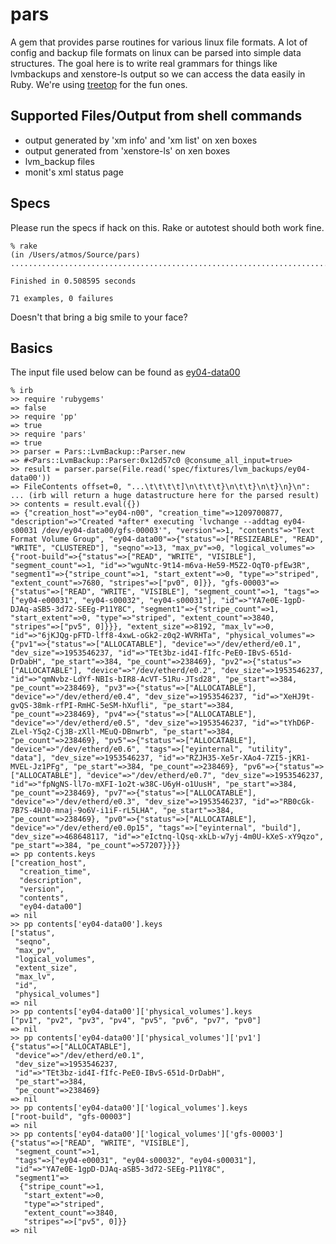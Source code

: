 pars
====

A gem that provides parse routines for various linux file formats.  A lot 
of config and backup file formats on linux can be parsed into simple data
structures.  The goal here is to write real grammars for things like lvmbackups
and xenstore-ls output so we can access the data easily in Ruby.  We're
using [treetop](http://http://github.com/nathansobo/treetop/tree/master/ ) for
the fun ones.

Supported Files/Output from shell commands
------------------------------------------
* output generated by 'xm info' and 'xm list' on xen boxes
* output generated from 'xenstore-ls' on xen boxes
* lvm_backup files
* monit's xml status page


Specs
-----
Please run the specs if hack on this. Rake or autotest should both work fine.

    % rake
    (in /Users/atmos/Source/pars)
    .......................................................................
    
    Finished in 0.508595 seconds
    
    71 examples, 0 failures

Doesn't that bring a big smile to your face?

Basics
------
The input file used below can be found as [ey04-data00](http://github.com/atmos/pars/tree/master/spec/fixtures/lvm_backups/ey04-data00)

    % irb
    >> require 'rubygems'
    => false
    >> require 'pp'
    => true
    >> require 'pars'
    => true
    >> parser = Pars::LvmBackup::Parser.new
    => #<Pars::LvmBackup::Parser:0x12d57c0 @consume_all_input=true>
    >> result = parser.parse(File.read('spec/fixtures/lvm_backups/ey04-data00'))
    => FileContents offset=0, "...\t\t\t\t]\n\t\t\t}\n\t\t}\n\t}\n}\n":
    ... (irb will return a huge datastructure here for the parsed result)
    >> contents = result.eval({})
    => {"creation_host"=>"ey04-n00", "creation_time"=>1209700877, "description"=>"Created *after* executing 'lvchange --addtag ey04-s00031 /dev/ey04-data00/gfs-00003'", "version"=>1, "contents"=>"Text Format Volume Group", "ey04-data00"=>{"status"=>["RESIZEABLE", "READ", "WRITE", "CLUSTERED"], "seqno"=>13, "max_pv"=>0, "logical_volumes"=>{"root-build"=>{"status"=>["READ", "WRITE", "VISIBLE"], "segment_count"=>1, "id"=>"wguNtc-9t14-m6va-He59-M5Z2-OqT0-pfEw3R", "segment1"=>{"stripe_count"=>1, "start_extent"=>0, "type"=>"striped", "extent_count"=>7680, "stripes"=>["pv0", 0]}}, "gfs-00003"=>{"status"=>["READ", "WRITE", "VISIBLE"], "segment_count"=>1, "tags"=>["ey04-e00031", "ey04-s00032", "ey04-s00031"], "id"=>"YA7e0E-1gpD-DJAq-aSB5-3d72-SEEg-P11Y8C", "segment1"=>{"stripe_count"=>1, "start_extent"=>0, "type"=>"striped", "extent_count"=>3840, "stripes"=>["pv5", 0]}}}, "extent_size"=>8192, "max_lv"=>0, "id"=>"6jKJQg-pFTD-lff8-4xwL-oGk2-z0q2-WVRHTa", "physical_volumes"=>{"pv1"=>{"status"=>["ALLOCATABLE"], "device"=>"/dev/etherd/e0.1", "dev_size"=>1953546237, "id"=>"TEt3bz-id4I-fIfc-PeE0-IBvS-651d-DrDabH", "pe_start"=>384, "pe_count"=>238469}, "pv2"=>{"status"=>["ALLOCATABLE"], "device"=>"/dev/etherd/e0.2", "dev_size"=>1953546237, "id"=>"qmNvbz-LdYf-NBIs-bIR8-AcVT-51Ru-JTsd28", "pe_start"=>384, "pe_count"=>238469}, "pv3"=>{"status"=>["ALLOCATABLE"], "device"=>"/dev/etherd/e0.4", "dev_size"=>1953546237, "id"=>"XeHJ9t-gvQS-38mk-rfPI-RmHC-5eSM-hXufli", "pe_start"=>384, "pe_count"=>238469}, "pv4"=>{"status"=>["ALLOCATABLE"], "device"=>"/dev/etherd/e0.5", "dev_size"=>1953546237, "id"=>"tYhD6P-ZLel-Y5q2-Cj3B-zXll-MEuQ-DBnwrb", "pe_start"=>384, "pe_count"=>238469}, "pv5"=>{"status"=>["ALLOCATABLE"], "device"=>"/dev/etherd/e0.6", "tags"=>["eyinternal", "utility", "data"], "dev_size"=>1953546237, "id"=>"RZJH35-Xe5r-XAo4-7ZI5-jKR1-MVEL-Jz1PFg", "pe_start"=>384, "pe_count"=>238469}, "pv6"=>{"status"=>["ALLOCATABLE"], "device"=>"/dev/etherd/e0.7", "dev_size"=>1953546237, "id"=>"fpNgNS-ll7o-mXFI-1o2t-w38C-U6yH-o1UusH", "pe_start"=>384, "pe_count"=>238469}, "pv7"=>{"status"=>["ALLOCATABLE"], "device"=>"/dev/etherd/e0.3", "dev_size"=>1953546237, "id"=>"RB0cGk-7B7S-4HJ0-mnaj-9o6V-i1iF-rL5LHA", "pe_start"=>384, "pe_count"=>238469}, "pv0"=>{"status"=>["ALLOCATABLE"], "device"=>"/dev/etherd/e0.0p15", "tags"=>["eyinternal", "build"], "dev_size"=>468648117, "id"=>"eIctnq-lQsq-xkLb-w7yj-4m0U-kXeS-xY9qzo", "pe_start"=>384, "pe_count"=>57207}}}}
    => pp contents.keys
    ["creation_host",
      "creation_time",
      "description",
      "version",
      "contents",
      "ey04-data00"]
    => nil
    >> pp contents['ey04-data00'].keys
    ["status",
     "seqno",
     "max_pv",
     "logical_volumes",
     "extent_size",
     "max_lv",
     "id",
     "physical_volumes"]
    => nil
    >> pp contents['ey04-data00']['physical_volumes'].keys
    ["pv1", "pv2", "pv3", "pv4", "pv5", "pv6", "pv7", "pv0"]
    => nil
    >> pp contents['ey04-data00']['physical_volumes']['pv1']
    {"status"=>["ALLOCATABLE"],
     "device"=>"/dev/etherd/e0.1",
     "dev_size"=>1953546237,
     "id"=>"TEt3bz-id4I-fIfc-PeE0-IBvS-651d-DrDabH",
     "pe_start"=>384,
     "pe_count"=>238469}
    => nil
    >> pp contents['ey04-data00']['logical_volumes'].keys
    ["root-build", "gfs-00003"]
    => nil
    >> pp contents['ey04-data00']['logical_volumes']['gfs-00003']
    {"status"=>["READ", "WRITE", "VISIBLE"],
     "segment_count"=>1,
     "tags"=>["ey04-e00031", "ey04-s00032", "ey04-s00031"],
     "id"=>"YA7e0E-1gpD-DJAq-aSB5-3d72-SEEg-P11Y8C",
     "segment1"=>
      {"stripe_count"=>1,
       "start_extent"=>0,
       "type"=>"striped",
       "extent_count"=>3840,
       "stripes"=>["pv5", 0]}}
    => nil




